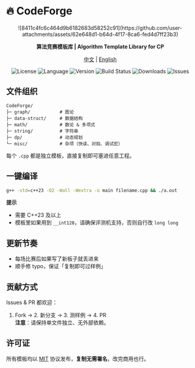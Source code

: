# 🔥 CodeForge


<div align="center">
 ![8411c4fc6c464d9b6182683d58252c91](https://github.com/user-attachments/assets/62e648d1-b64d-4f17-8ca6-fed4d7ff23b3)
 </div>

<div align="center">


**算法竞赛模板库 | Algorithm Template Library for CP**

[中文](README.md) | [English](README.en.md)
</div>

<p align="center">
  <img alt="License" src="https://img.shields.io/badge/license-MIT-blue.svg">
  <img alt="Language" src="https://img.shields.io/badge/language-C++-orange.svg">
  <img alt="Version" src="https://img.shields.io/badge/version-1.0.0-green.svg">
  <img alt="Build Status" src="https://img.shields.io/badge/build-passing-brightgreen.svg">
  <img alt="Downloads" src="https://img.shields.io/badge/downloads-1--50-blue.svg">
  <img alt="Issues" src="https://img.shields.io/badge/issues-0-red.svg">
</p>



## 文件组织


```
CodeForge/
├─ graph/           # 图论
├─ data-struct/     # 数据结构
├─ math/            # 数论 & 多项式
├─ string/          # 字符串
├─ dp/              # 动态规划
└─ misc/            # 杂项（快读、对拍、调试宏）
```


每个 `.cpp` 都是独立模板，直接复制即可塞进任意工程。

## 一键编译


```bash
g++ -std=c++23 -O2 -Wall -Wextra -o main filename.cpp && ./a.out
```


**提示**  
- 需要 C++23 及以上  
- 模板里如果用到 `__int128`，请确保评测机支持，否则自行改 `long long`

## 更新节奏
- 每场比赛后如果写了新板子就丢进来  
- 顺手修 typo，保证「复制即可过样例」

## 贡献方式
Issues & PR 都欢迎：  
1. Fork → 2. 新分支 → 3. 测样例 → 4. PR  
**注意**：请保持单文件独立、无外部依赖。

## 许可证
所有模板均以 [MIT](LICENSE) 协议发布，**复制无需署名**，改完商用也行。
